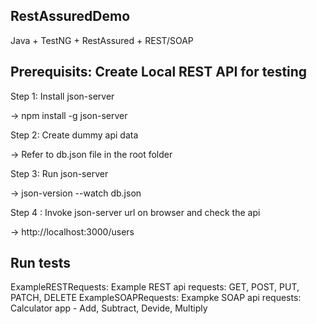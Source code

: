 ## RestAssuredDemo
Java + TestNG + RestAssured + REST/SOAP

## Prerequisits: Create Local REST API for testing
Step 1: Install json-server

-> npm install -g json-server

Step 2: Create dummy api data

-> Refer to db.json file in the root folder

Step 3: Run json-server

-> json-version --watch db.json

Step 4 : Invoke json-server url on browser and check the api

-> http://localhost:3000/users

## Run tests

ExampleRESTRequests: Example REST api requests: GET, POST, PUT, PATCH, DELETE
ExampleSOAPRequests: Exampke SOAP api requests: Calculator app - Add, Subtract, Devide, Multiply
